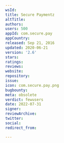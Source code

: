 ```yaml
---
wsId: 
title: Secure Paymentz
altTitle: 
authors: 
users: 500
appId: com.secure.pay
appCountry: 
released: Sep 21, 2016
updated: 2020-06-21
version: '2.6'
stars: 
ratings: 
reviews: 
website: 
repository: 
issue: 
icon: com.secure.pay.png
bugbounty: 
meta: obsolete
verdict: fewusers
date: 2022-07-31
signer: 
reviewArchive: 
twitter: 
social: 
redirect_from: 

---
```


